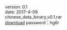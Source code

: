 version: 0.1   
date: 2017-4-09   
chinese_data_binary_v0.1.rar   
[download](http://pan.baidu.com/s/1kV0Yw4J) password：hg6r
